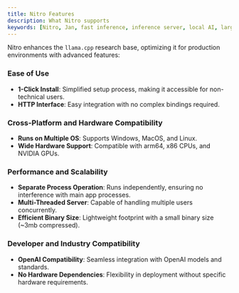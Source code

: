 ```yaml
---
title: Nitro Features 
description: What Nitro supports
keywords: [Nitro, Jan, fast inference, inference server, local AI, large language model, OpenAI compatible, open source, llama]
---
```


Nitro enhances the `llama.cpp` research base, optimizing it for production environments with advanced features:

### Ease of Use
- **1-Click Install**: Simplified setup process, making it accessible for non-technical users.
- **HTTP Interface**: Easy integration with no complex bindings required.

### Cross-Platform and Hardware Compatibility
- **Runs on Multiple OS**: Supports Windows, MacOS, and Linux.
- **Wide Hardware Support**: Compatible with arm64, x86 CPUs, and NVIDIA GPUs.

### Performance and Scalability
- **Separate Process Operation**: Runs independently, ensuring no interference with main app processes.
- **Multi-Threaded Server**: Capable of handling multiple users concurrently.
- **Efficient Binary Size**: Lightweight footprint with a small binary size (~3mb compressed).

### Developer and Industry Compatibility
- **OpenAI Compatibility**: Seamless integration with OpenAI models and standards.
- **No Hardware Dependencies**: Flexibility in deployment without specific hardware requirements.
